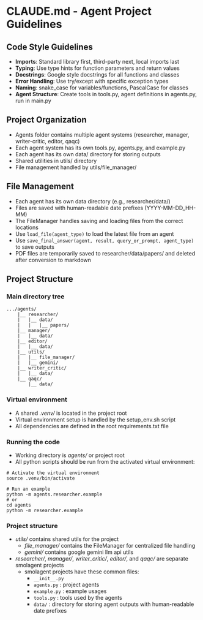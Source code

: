 # CLAUDE.md - Agent Project Guidelines

## Code Style Guidelines
- **Imports**: Standard library first, third-party next, local imports last
- **Typing**: Use type hints for function parameters and return values
- **Docstrings**: Google style docstrings for all functions and classes
- **Error Handling**: Use try/except with specific exception types
- **Naming**: snake_case for variables/functions, PascalCase for classes
- **Agent Structure**: Create tools in tools.py, agent definitions in agents.py, run in main.py

## Project Organization
- Agents folder contains multiple agent systems (researcher, manager, writer-critic, editor, qaqc)
- Each agent system has its own tools.py, agents.py, and example.py
- Each agent has its own data/ directory for storing outputs
- Shared utilities in utils/ directory
- File management handled by utils/file_manager/

## File Management
- Each agent has its own data directory (e.g., researcher/data/)
- Files are saved with human-readable date prefixes (YYYY-MM-DD_HH-MM)
- The FileManager handles saving and loading files from the correct locations
- Use `load_file(agent_type)` to load the latest file from an agent
- Use `save_final_answer(agent, result, query_or_prompt, agent_type)` to save outputs
- PDF files are temporarily saved to researcher/data/papers/ and deleted after conversion to markdown

## Project Structure
### Main directory tree
```
.../agents/
    |__ researcher/
    |   |__ data/
    |   |   |__ papers/
    |__ manager/
    |   |__ data/
    |__ editor/
    |   |__ data/
    |__ utils/
    |   |__ file_manager/
    |   |__ gemini/
    |__ writer_critic/
    |   |__ data/
    |__ qaqc/
        |__ data/
```

### Virtual environment
- A shared *.venv/* is located in the project root
- Virtual environment setup is handled by the setup_env.sh script
- All dependencies are defined in the root requirements.txt file

### Running the code
- Working directory is *agents/* or project root
- All python scripts should be run from the activated virtual environment:
```
# Activate the virtual environment
source .venv/bin/activate

# Run an example
python -m agents.researcher.example
# or
cd agents
python -m researcher.example
```

### Project structure
- *utils/* contains shared utils for the project
    - *file_manager/* contains the FileManager for centralized file handling
    - *gemini/* contains google gemini llm api utils
- *researcher/*, *manager/*, *writer_critic/*, *editor/*, and *qaqc/* are separate smolagent projects
    - smolagent projects have these common files:
        - `__init__.py`
        - `agents.py` : project agents
        - `example.py` : example usages
        - `tools.py` : tools used by the agents
        - `data/` : directory for storing agent outputs with human-readable date prefixes